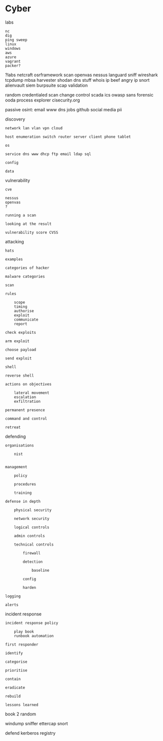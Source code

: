 # Cyber

labs 

    nc 
    dig 
    ping sweep 
    linux 
    windows
    aws
    azure
    vagrant 
    packer?

?labs 
    netcraft
    osrframework
    scan openvas nessus languard 
    sniff wireshark tcpdump
    mbsa 
    harvester 
    shodan
    dns stuff 
    whois ip
    beef
    angry ip 
    snort 
    alienvault siem
    burpsuite
    scap validation 

random
    credentialed scan 
    change control 
    scada
    ics
    owasp 
    sans 
    forensic 
    ooda
    process explorer 
    cisecurity.org 
    



passive osint: email www dns jobs github social media pii 

discovery

    network lan vlan vpn cloud 

    host enumeration switch router server client phone tablet

    os 

    service dns www dhcp ftp email ldap sql 

    config  

    data 

vulnerability 

    cve 

    nessus 
    openvas 
    ?

    running a scan 

    looking at the result

    vulnerability score CVSS 

attacking 

    hats

    examples

    categories of hacker 

    malware categories

    scan 

    rules 

        scope 
        timing 
        authorise 
        exploit 
        communicate
        report

    check exploits 

    arm exploit

    choose payload 

    send exploit

    shell 

    reverse shell 

    actions on objectives 

        lateral movement 
        escalation 
        exfiltration 

    permanent presence 

    command and control 

    retreat 

defending

    organisations 

        nist
        

    management 

        policy

        procedures 

        training 

    defense in depth 

        physical security 

        network security

        logical controls  

        admin controls  

        technical controls  

            firewall 

            detection 

                baseline

            config 

            harden 

    logging 

    alerts 



    

incident response 

    incident response policy 

        play book 
        runbook automation 

    first responder 

    identify

    categorise

    prioritise 

    contain

    eradicate

    rebuild

    lessons learned 




book 2 random

windump
sniffer ettercap
snort


defend
kerberos
registry



